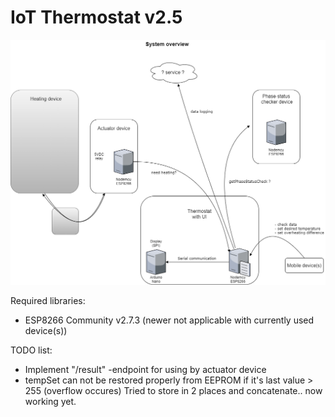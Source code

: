 # IoT Thermostat v2.5

![image](https://raw.githubusercontent.com/bbkbarbar/IoT-thermostat_Project/main/IoT_Thermostat_v2.png)

Required libraries:
 - ESP8266 Community v2.7.3 (newer not applicable with currently used device(s))

TODO list:
 - Implement "/result" -endpoint for using by actuator device
 - tempSet can not be restored properly from EEPROM if it's last value > 255
   (overflow occures)
   Tried to store in 2 places and concatenate.. now working yet.